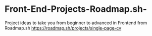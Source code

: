 # Front-End-Projects-Roadmap.sh-
Project ideas to take you from beginner to advanced in Frontend from Roadmap.sh
https://roadmap.sh/projects/single-page-cv
